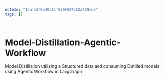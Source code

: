 ```yaml
---
noteId: "1bafe3f0b40a11f0859037382a719cb5"
tags: []

---
```


# Model-Distillation-Agentic-Workflow
Model Distillation utilizing a Structured data and consuming Distilled models using Agentic Workflow in LangGraph
